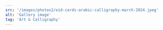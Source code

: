 ```yaml
---
src: '/images/photos2/eid-cards-arabic-calligraphy-march-2024.jpeg'
alt: 'Gallery image'
tag: 'Art & Calligraphy'
---
```

